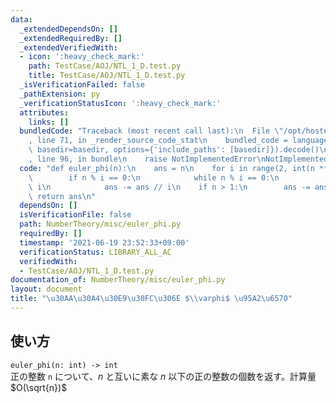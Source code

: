 ```yaml
---
data:
  _extendedDependsOn: []
  _extendedRequiredBy: []
  _extendedVerifiedWith:
  - icon: ':heavy_check_mark:'
    path: TestCase/AOJ/NTL_1_D.test.py
    title: TestCase/AOJ/NTL_1_D.test.py
  _isVerificationFailed: false
  _pathExtension: py
  _verificationStatusIcon: ':heavy_check_mark:'
  attributes:
    links: []
  bundledCode: "Traceback (most recent call last):\n  File \"/opt/hostedtoolcache/Python/3.9.5/x64/lib/python3.9/site-packages/onlinejudge_verify/documentation/build.py\"\
    , line 71, in _render_source_code_stat\n    bundled_code = language.bundle(stat.path,\
    \ basedir=basedir, options={'include_paths': [basedir]}).decode()\n  File \"/opt/hostedtoolcache/Python/3.9.5/x64/lib/python3.9/site-packages/onlinejudge_verify/languages/python.py\"\
    , line 96, in bundle\n    raise NotImplementedError\nNotImplementedError\n"
  code: "def euler_phi(n):\n    ans = n\n    for i in range(2, int(n ** 0.5) + 1):\n\
    \        if n % i == 0:\n            while n % i == 0:\n                n //=\
    \ i\n            ans -= ans // i\n    if n > 1:\n        ans -= ans // n\n   \
    \ return ans\n"
  dependsOn: []
  isVerificationFile: false
  path: NumberTheory/misc/euler_phi.py
  requiredBy: []
  timestamp: '2021-06-19 23:52:33+09:00'
  verificationStatus: LIBRARY_ALL_AC
  verifiedWith:
  - TestCase/AOJ/NTL_1_D.test.py
documentation_of: NumberTheory/misc/euler_phi.py
layout: document
title: "\u30AA\u30A4\u30E9\u30FC\u306E $\\varphi$ \u95A2\u6570"
---
```


## 使い方
`euler_phi(n: int) -> int`  
正の整数 `n` について、$n$ と互いに素な $n$ 以下の正の整数の個数を返す。計算量 $O(\sqrt{n})$
